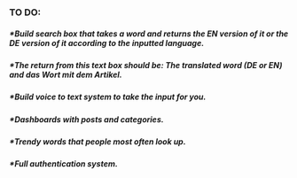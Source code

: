 ### TO DO:
##### *Build search box that takes a word and returns the EN version of it or the DE version of it according to the inputted language.
##### *The return from this text box should be: The translated word (DE or EN) and das Wort mit dem Artikel.
##### *Build voice to text system to take the input for you.
##### *Dashboards with posts and categories.
##### *Trendy words that people most often look up.
##### *Full authentication system.

